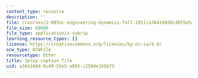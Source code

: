 ```yaml
---
content_type: resource
description: ''
file: /courses/2-003sc-engineering-dynamics-fall-2011/a364100d9c4955e5a895c250de165b73_Fo-Y6kEMURk.vtt
file_size: 68686
file_type: application/x-subrip
learning_resource_types: []
license: https://creativecommons.org/licenses/by-nc-sa/4.0/
ocw_type: OCWFile
resourcetype: Other
title: 3play caption file
uid: a364100d-9c49-55e5-a895-c250de165b73
---
```

